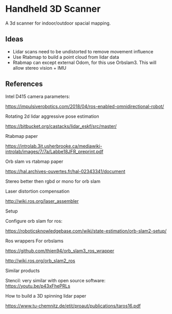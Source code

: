 # Handheld 3D Scanner

A 3d scanner for indoor/outdoor spacial mapping.

## Ideas
- Lidar scans need to be undistorted to remove movement influence
- Use Rtabmap to build a point cloud from lidar data
- Rtabmap can except external Odom, for this use Orbslam3. This will allow stereo vision + IMU 





## References 
Intel D415 camera parameters:

https://impulsiverobotics.com/2018/04/ros-enabled-omnidirectional-robot/



Rotating 2d lidar aggressive pose estimation

https://bitbucket.org/castacks/lidar_eskf/src/master/


Rtabmap paper

https://introlab.3it.usherbrooke.ca/mediawiki-introlab/images/7/7a/Labbe18JFR_preprint.pdf


Orb slam vs rtabmap paper

https://hal.archives-ouvertes.fr/hal-02343341/document

Stereo better then rgbd or mono for orb slam


Laser distortion compensation

http://wiki.ros.org/laser_assembler






Setup

Configure orb slam for ros:

https://roboticsknowledgebase.com/wiki/state-estimation/orb-slam2-setup/


Ros wrappers
For orbslams

https://github.com/thien94/orb_slam3_ros_wrapper

http://wiki.ros.org/orb_slam2_ros


Similar products

Stencil: very similar with open source software:
https://youtu.be/p43xFhePRLs


How to build a 3D spinning lidar paper

https://www.tu-chemnitz.de/etit/proaut/publications/taros16.pdf

